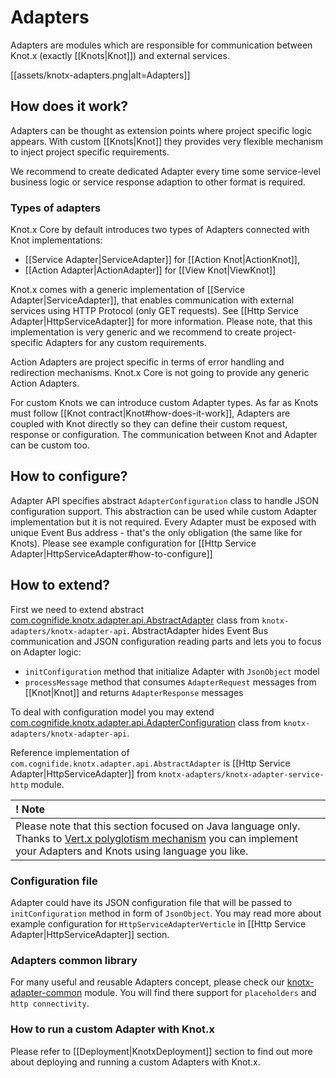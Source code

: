 # Adapters
Adapters are modules which are responsible for communication between Knot.x (exactly [[Knots|Knot]]) 
and external services.

[[assets/knotx-adapters.png|alt=Adapters]]


## How does it work?
Adapters can be thought as extension points where project specific logic appears. With custom [[Knots|Knot]] 
they provides very flexible mechanism to inject project specific requirements.

We recommend to create dedicated Adapter every time some service-level business logic or service 
response adaption to other format is required.


### Types of adapters
Knot.x Core by default introduces two types of Adapters connected with Knot implementations:
- [[Service Adapter|ServiceAdapter]] for [[Action Knot|ActionKnot]],
- [[Action Adapter|ActionAdapter]] for [[View Knot|ViewKnot]]

Knot.x comes with a generic implementation of [[Service Adapter|ServiceAdapter]], that enables communication 
with external services using HTTP Protocol (only GET requests). See [[Http Service Adapter|HttpServiceAdapter]] 
for more information. Please note, that this implementation is very generic and we recommend to create 
project-specific Adapters for any custom requirements.

Action Adapters are project specific in terms of error handling and redirection mechanisms. Knot.x Core
is not going to provide any generic Action Adapters.

For custom Knots we can introduce custom Adapter types. As far as Knots must follow [[Knot contract|Knot#how-does-it-work]],
Adapters are coupled with Knot directly so they can define their custom request, response or 
configuration. The communication between Knot and Adapter can be custom too. 

## How to configure?
Adapter API specifies abstract `AdapterConfiguration` class to handle JSON configuration support. This
abstraction can be used while custom Adapter implementation but it is not required. Every Adapter must be
exposed with unique Event Bus address - that's the only obligation (the same like for Knots).
Please see example configuration for [[Http Service Adapter|HttpServiceAdapter#how-to-configure]]

## How to extend?
First we need to extend abstract 
[com.cognifide.knotx.adapter.api.AbstractAdapter](https://github.com/Cognifide/knotx/blob/master/knotx-adapters/knotx-adapter-api/src/main/java/com/cognifide/knotx/adapter/api/AbstractAdapter.java)
class from `knotx-adapters/knotx-adapter-api`. AbstractAdapter hides Event Bus communication and JSON configuration reading parts
and lets you to focus on Adapter logic:

- `initConfiguration` method that initialize Adapter with `JsonObject` model
- `processMessage` method that consumes `AdapterRequest` messages from [[Knot|Knot]] and returns `AdapterResponse` messages

To deal with configuration model you may extend
[com.cognifide.knotx.adapter.api.AdapterConfiguration](https://github.com/Cognifide/knotx/blob/master/knotx-adapters/knotx-adapter-api/src/main/java/com/cognifide/knotx/adapter/api/AdapterConfiguration.java) class
from `knotx-adapters/knotx-adapter-api`.

Reference implementation of `com.cognifide.knotx.adapter.api.AbstractAdapter` is [[Http Service Adapter|HttpServiceAdapter]] from
`knotx-adapters/knotx-adapter-service-http` module.

| ! Note |
|:------ |
| Please note that this section focused on Java language only. Thanks to [Vert.x polyglotism mechanism](http://vertx.io) you can implement your Adapters and Knots using language you like. |

### Configuration file
Adapter could have its JSON configuration file that will be passed to `initConfiguration` method in form of `JsonObject`.
You may read more about example configuration for `HttpServiceAdapterVerticle` in [[Http Service Adapter|HttpServiceAdapter]] section.

### Adapters common library
For many useful and reusable Adapters concept, please check our [knotx-adapter-common](https://github.com/Cognifide/knotx/tree/master/knotx-adapters/knotx-adapter-common)
module. You will find there support for `placeholders` and `http connectivity`. 

### How to run a custom Adapter with Knot.x
Please refer to [[Deployment|KnotxDeployment]] section to find out more about deploying and running 
a custom Adapters with Knot.x.
